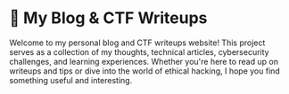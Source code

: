 # 🧠 My Blog & CTF Writeups

Welcome to my personal blog and CTF writeups website! This project serves as a collection of my thoughts, technical articles, cybersecurity challenges, and learning experiences. Whether you're here to read up on writeups and  tips or dive into the world of ethical hacking, I hope you find something useful and interesting.